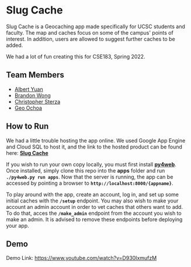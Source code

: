 # Slug Cache

Slug Cache is a Geocaching app made specifically for UCSC students and faculty. The map and caches focus on some of the campus' points of interest. In addition, users are allowed to suggest further caches to be added.

We had a lot of fun creating this for CSE183, Spring 2022.

## Team Members

  - [Albert Yuan](https://github.com/ayyce)
  - [Brandon Wong](https://github.com/Brwonze)
  - [Christopher Sterza](https://github.com/ChristopherSterza)
  - [Geo Ochoa](https://github.com/geoochoa)

## How to Run
We had a little trouble hosting the app online. We used Google App Engine and Cloud SQL to host it, and the link to the hosted product can be found here: **[Slug Cache](https://slug-cache-personal.wl.r.appspot.com/)**

If you wish to run your own copy locally, you must first install **[py4web](https://py4web.com/_documentation/static/en/chapter-03.html)**. Once installed, simply clone this repo into the **apps** folder and run **`./py4web.py run apps`**. Now that the server is running, the app can be accessed by pointing a browser to **`http://localhost:8000/{appname}`**.

To play around with the app, create an account, log in, and set up some initial caches with the **`/setup`** endpoint. You may also wish to make your account an admin account in order to vet caches that others want to add. To do that, acces the **`/make_admin`** endpoint from the account you wish to make an admin.
It is advised to remove these endpoints before deploying your app.

## Demo

Demo Link: https://www.youtube.com/watch?v=D930IxmufzM
